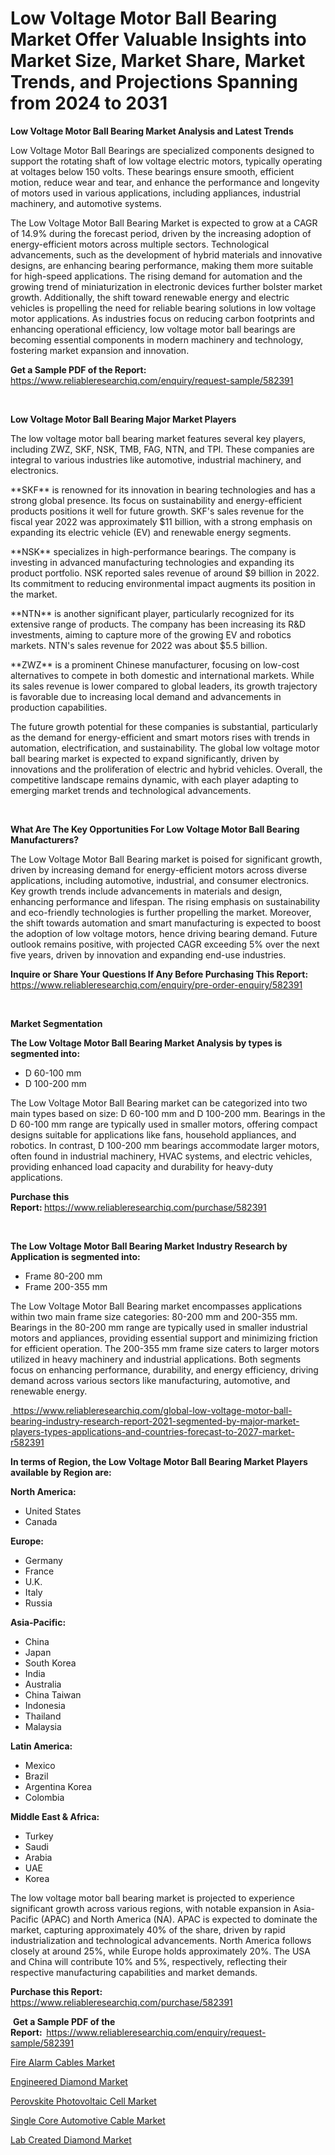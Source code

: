<p><h1>Low Voltage Motor Ball Bearing Market Offer Valuable Insights into Market Size, Market Share, Market Trends, and Projections Spanning from 2024 to 2031</h1></p><p><strong>Low Voltage Motor Ball Bearing Market Analysis and Latest Trends</strong></p>
<p><p>Low Voltage Motor Ball Bearings are specialized components designed to support the rotating shaft of low voltage electric motors, typically operating at voltages below 150 volts. These bearings ensure smooth, efficient motion, reduce wear and tear, and enhance the performance and longevity of motors used in various applications, including appliances, industrial machinery, and automotive systems.</p><p>The Low Voltage Motor Ball Bearing Market is expected to grow at a CAGR of 14.9% during the forecast period, driven by the increasing adoption of energy-efficient motors across multiple sectors. Technological advancements, such as the development of hybrid materials and innovative designs, are enhancing bearing performance, making them more suitable for high-speed applications. The rising demand for automation and the growing trend of miniaturization in electronic devices further bolster market growth. Additionally, the shift toward renewable energy and electric vehicles is propelling the need for reliable bearing solutions in low voltage motor applications. As industries focus on reducing carbon footprints and enhancing operational efficiency, low voltage motor ball bearings are becoming essential components in modern machinery and technology, fostering market expansion and innovation.</p></p>
<p><strong>Get a Sample PDF of the Report:&nbsp;</strong> <a href="https://www.reliableresearchiq.com/enquiry/request-sample/582391?utm_campaign=1896&utm_medium=2&utm_source=Github&utm_content=ia&utm_term=27122024&utm_id=low-voltage-motor-ball-bearing">https://www.reliableresearchiq.com/enquiry/request-sample/582391</a></p>
<p>&nbsp;</p>
<p><strong>Low Voltage Motor Ball Bearing Major Market Players</strong></p>
<p><p>The low voltage motor ball bearing market features several key players, including ZWZ, SKF, NSK, TMB, FAG, NTN, and TPI. These companies are integral to various industries like automotive, industrial machinery, and electronics.</p><p>**SKF** is renowned for its innovation in bearing technologies and has a strong global presence. Its focus on sustainability and energy-efficient products positions it well for future growth. SKF's sales revenue for the fiscal year 2022 was approximately $11 billion, with a strong emphasis on expanding its electric vehicle (EV) and renewable energy segments.</p><p>**NSK** specializes in high-performance bearings. The company is investing in advanced manufacturing technologies and expanding its product portfolio. NSK reported sales revenue of around $9 billion in 2022. Its commitment to reducing environmental impact augments its position in the market.</p><p>**NTN** is another significant player, particularly recognized for its extensive range of products. The company has been increasing its R&D investments, aiming to capture more of the growing EV and robotics markets. NTN's sales revenue for 2022 was about $5.5 billion.</p><p>**ZWZ** is a prominent Chinese manufacturer, focusing on low-cost alternatives to compete in both domestic and international markets. While its sales revenue is lower compared to global leaders, its growth trajectory is favorable due to increasing local demand and advancements in production capabilities.</p><p>The future growth potential for these companies is substantial, particularly as the demand for energy-efficient and smart motors rises with trends in automation, electrification, and sustainability. The global low voltage motor ball bearing market is expected to expand significantly, driven by innovations and the proliferation of electric and hybrid vehicles. Overall, the competitive landscape remains dynamic, with each player adapting to emerging market trends and technological advancements.</p></p>
<p>&nbsp;</p>
<p><strong>What Are The Key Opportunities For Low Voltage Motor Ball Bearing Manufacturers?</strong></p>
<p><p>The Low Voltage Motor Ball Bearing market is poised for significant growth, driven by increasing demand for energy-efficient motors across diverse applications, including automotive, industrial, and consumer electronics. Key growth trends include advancements in materials and design, enhancing performance and lifespan. The rising emphasis on sustainability and eco-friendly technologies is further propelling the market. Moreover, the shift towards automation and smart manufacturing is expected to boost the adoption of low voltage motors, hence driving bearing demand. Future outlook remains positive, with projected CAGR exceeding 5% over the next five years, driven by innovation and expanding end-use industries.</p></p>
<p><strong>Inquire or Share Your Questions If Any Before Purchasing This Report:</strong> <a href="https://www.reliableresearchiq.com/enquiry/pre-order-enquiry/582391?utm_campaign=1896&utm_medium=2&utm_source=Github&utm_content=ia&utm_term=27122024&utm_id=low-voltage-motor-ball-bearing">https://www.reliableresearchiq.com/enquiry/pre-order-enquiry/582391</a></p>
<p>&nbsp;</p>
<p><strong>Market Segmentation</strong></p>
<p><strong>The Low Voltage Motor Ball Bearing Market Analysis by types is segmented into:</strong></p>
<p><ul><li>D 60-100 mm</li><li>D 100-200 mm</li></ul></p>
<p><p>The Low Voltage Motor Ball Bearing market can be categorized into two main types based on size: D 60-100 mm and D 100-200 mm. Bearings in the D 60-100 mm range are typically used in smaller motors, offering compact designs suitable for applications like fans, household appliances, and robotics. In contrast, D 100-200 mm bearings accommodate larger motors, often found in industrial machinery, HVAC systems, and electric vehicles, providing enhanced load capacity and durability for heavy-duty applications.</p></p>
<p><strong>Purchase this Report:&nbsp;</strong><a href="https://www.reliableresearchiq.com/purchase/582391?utm_campaign=1896&utm_medium=2&utm_source=Github&utm_content=ia&utm_term=27122024&utm_id=low-voltage-motor-ball-bearing">https://www.reliableresearchiq.com/purchase/582391</a></p>
<p>&nbsp;</p>
<p><strong>The Low Voltage Motor Ball Bearing Market Industry Research by Application is segmented into:</strong></p>
<p><ul><li>Frame 80-200 mm</li><li>Frame 200-355 mm</li></ul></p>
<p><p>The Low Voltage Motor Ball Bearing market encompasses applications within two main frame size categories: 80-200 mm and 200-355 mm. Bearings in the 80-200 mm range are typically used in smaller industrial motors and appliances, providing essential support and minimizing friction for efficient operation. The 200-355 mm frame size caters to larger motors utilized in heavy machinery and industrial applications. Both segments focus on enhancing performance, durability, and energy efficiency, driving demand across various sectors like manufacturing, automotive, and renewable energy.</p></p>
<p><a href="https://www.reliableresearchiq.com/global-low-voltage-motor-ball-bearing-industry-research-report-2021-segmented-by-major-market-players-types-applications-and-countries-forecast-to-2027-market-r582391?utm_campaign=1896&utm_medium=2&utm_source=Github&utm_content=ia&utm_term=27122024&utm_id=low-voltage-motor-ball-bearing">&nbsp;https://www.reliableresearchiq.com/global-low-voltage-motor-ball-bearing-industry-research-report-2021-segmented-by-major-market-players-types-applications-and-countries-forecast-to-2027-market-r582391</a></p>
<p><strong>In terms of Region, the Low Voltage Motor Ball Bearing Market Players available by Region are:</strong></p>
<p>
    <p> <strong> North America: </strong>
        <ul>
            <li>United States</li>
            <li>Canada</li>
        </ul>
        </p> 
    <p> <strong> Europe: </strong>
        <ul>
            <li>Germany</li>
            <li>France</li>
            <li>U.K.</li>
            <li>Italy</li>
            <li>Russia</li>
        </ul>
        </p> 
    <p> <strong> Asia-Pacific: </strong>
        <ul>
            <li>China</li>
            <li>Japan</li>
            <li>South Korea</li>
            <li>India</li>
            <li>Australia</li>
            <li>China Taiwan</li>
            <li>Indonesia</li>
            <li>Thailand</li>
            <li>Malaysia</li>
        </ul>
        </p> 
    <p> <strong> Latin America: </strong>
        <ul>
            <li>Mexico</li>
            <li>Brazil</li>
            <li>Argentina Korea</li>
            <li>Colombia</li>
        </ul>
        </p> 
    <p> <strong> Middle East & Africa: </strong>
        <ul>
            <li>Turkey</li>
            <li>Saudi</li>
            <li>Arabia</li>
            <li>UAE</li>
            <li>Korea</li>
        </ul>
    </p>
    </p>
<p><p>The low voltage motor ball bearing market is projected to experience significant growth across various regions, with notable expansion in Asia-Pacific (APAC) and North America (NA). APAC is expected to dominate the market, capturing approximately 40% of the share, driven by rapid industrialization and technological advancements. North America follows closely at around 25%, while Europe holds approximately 20%. The USA and China will contribute 10% and 5%, respectively, reflecting their respective manufacturing capabilities and market demands.</p></p>
<p><strong>Purchase this Report: </strong><a href="https://www.reliableresearchiq.com/purchase/582391?utm_campaign=1896&utm_medium=2&utm_source=Github&utm_content=ia&utm_term=27122024&utm_id=low-voltage-motor-ball-bearing">https://www.reliableresearchiq.com/purchase/582391</a></p>
<p>&nbsp;<strong>Get a Sample PDF of the Report:&nbsp;&nbsp;</strong><a href="https://www.reliableresearchiq.com/enquiry/request-sample/582391?utm_campaign=1896&utm_medium=2&utm_source=Github&utm_content=ia&utm_term=27122024&utm_id=low-voltage-motor-ball-bearing">https://www.reliableresearchiq.com/enquiry/request-sample/582391</a></p>
<p><strong></strong></p>
<p><p><a href="https://www.linkedin.com/pulse/f-my-mkt-intel-xkfif?utm_campaign=1896&utm_medium=2&utm_source=Github&utm_content=ia&utm_term=27122024&utm_id=low-voltage-motor-ball-bearing">Fire Alarm Cables Market</a></p><p><a href="https://www.linkedin.com/pulse/engineered-diamond-market-growth-outlook-global-industry-analysis-yjfef?utm_campaign=1896&utm_medium=2&utm_source=Github&utm_content=ia&utm_term=27122024&utm_id=low-voltage-motor-ball-bearing">Engineered Diamond Market</a></p><p><a href="https://www.linkedin.com/pulse/perovskite-photovoltaic-cell-market-analysis-deployment-0ztkf?utm_campaign=1896&utm_medium=2&utm_source=Github&utm_content=ia&utm_term=27122024&utm_id=low-voltage-motor-ball-bearing">Perovskite Photovoltaic Cell Market</a></p><p><a href="https://www.linkedin.com/pulse/whats-propelling-single-core-automotive-cable-markets-growth-jnktf?utm_campaign=1896&utm_medium=2&utm_source=Github&utm_content=ia&utm_term=27122024&utm_id=low-voltage-motor-ball-bearing">Single Core Automotive Cable Market</a></p><p><a href="https://www.linkedin.com/pulse/examining-lab-created-diamondmarket-factorsinfluencing-revenue-tldef?utm_campaign=1896&utm_medium=2&utm_source=Github&utm_content=ia&utm_term=27122024&utm_id=low-voltage-motor-ball-bearing">Lab Created Diamond Market</a></p></p>
